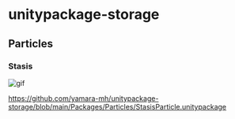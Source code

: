 # unitypackage-storage

## Particles

### Stasis

![gif](https://github.com/yamara-mh/unitypackage-storage/assets/39893033/23ab4ddd-2bb9-4d3f-906f-709fd667d083)

https://github.com/yamara-mh/unitypackage-storage/blob/main/Packages/Particles/StasisParticle.unitypackage
